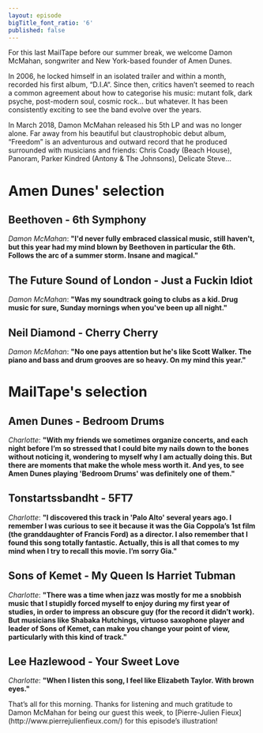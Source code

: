 ```yaml
---
layout: episode
bigTitle_font_ratio: '6'
published: false
---
```

<p id="introduction">For this last MailTape before our summer break, we welcome Damon McMahan, songwriter and New York-based founder of Amen Dunes.</p>
<p>In 2006, he locked himself in an isolated trailer and within a month, recorded his first album, “D.I.A“. Since then, critics haven’t seemed to reach a common agreement about how to categorise his music: mutant folk, dark psyche, post-modern soul, cosmic rock… but whatever. It has been consistently exciting to see the band evolve over the years.</p>
<p>In March 2018, Damon McMahan released his 5th LP and was no longer alone. Far away from his beautiful but claustrophobic debut album, “Freedom” is an adventurous and outward record that he produced surrounded with musicians and friends: Chris Coady (Beach House), Panoram, Parker Kindred (Antony & The Johnsons), Delicate Steve…</p>


# Amen Dunes' selection

## Beethoven - 6th Symphony
_Damon McMahan_: **"**I'd never fully embraced classical music, still haven't, but this year had my mind blown by Beethoven in particular the 6th. Follows the arc of a summer storm. Insane and magical.**"**

## The Future Sound of London - Just a Fuckin Idiot
_Damon McMahan_: **"**Was my soundtrack going to clubs as a kid. Drug music for sure, Sunday mornings when you've been up all night.**"**

## Neil Diamond - Cherry Cherry
_Damon McMahan_: **"**No one pays attention but he's like Scott Walker. The piano and bass and drum grooves are so heavy. On my mind this year.**"**


# MailTape's selection

## Amen Dunes - Bedroom Drums
_Charlotte_: **"**With my friends we sometimes organize concerts, and each night before I’m so stressed that I could bite my nails down to the bones without noticing it, wondering to myself why I am actually doing this. But there are moments that make the whole mess worth it. And yes, to see Amen Dunes playing 'Bedroom Drums' was definitely one of them.**"**

## Tonstartssbandht - 5FT7
_Charlotte_: **"**I discovered this track in 'Palo Alto' several years ago. I remember I was curious to see it because it was the Gia Coppola’s 1st film (the granddaughter of Francis Ford) as a director. I also remember that I found this song totally fantastic. Actually, this is all that comes to my mind when I try to recall this movie. I’m sorry Gia.**"**

## Sons of Kemet - My Queen Is Harriet Tubman
_Charlotte_: **"**There was a time when jazz was mostly for me a snobbish music that I stupidly forced myself to enjoy during my first year of studies, in order to impress an obscure guy (for the record it didn’t work). But musicians like Shabaka Hutchings, virtuoso saxophone player and leader of Sons of Kemet, can make you change your point of view, particularly with this kind of track.**"**

## Lee Hazlewood - Your Sweet Love
_Charlotte_: **"**When I listen this song, I feel like Elizabeth Taylor. With brown eyes.**"**

<p id="outroduction">That’s all for this morning. Thanks for listening and much gratitude to Damon McMahan for being our guest this week, to [Pierre-Julien Fieux](http://www.pierrejulienfieux.com/) for this episode’s illustration!</p>
